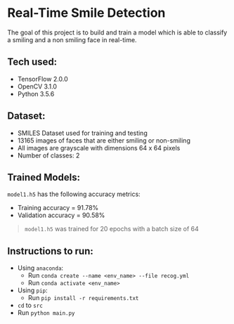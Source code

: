 # Real-Time Smile Detection
The goal of this project is to build and train a model which is able to classify a smiling and a non smiling face in real-time.

## Tech used:
- TensorFlow 2.0.0
- OpenCV 3.1.0
- Python 3.5.6

## Dataset:
- SMILES Dataset used for training and testing
- 13165 images of faces that are either smiling or non-smiling
- All images are grayscale with dimensions 64 x 64 pixels
- Number of classes: 2

## Trained Models:
`model1.h5` has the following accuracy metrics:
  - Training accuracy = 91.78%
  - Validation accuracy = 90.58%
> `model1.h5` was trained for 20 epochs with a batch size of 64

## Instructions to run:
- Using `anaconda`:
  - Run `conda create --name <env_name> --file recog.yml`
  - Run `conda activate <env_name>`
- Using `pip`:
  - Run `pip install -r requirements.txt`
- `cd` to `src`
- Run `python main.py`